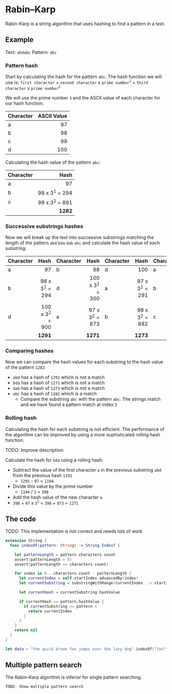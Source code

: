 # Rabin–Karp

Rabin-Karp is a string algorithm that uses hashing to find a pattern in a text.

## Example

Text: `abdabc`
Pattern: `abc`

### Pattern hash
Start by calculating the hash for the pattern `abc`. The hash function we will use is: `first character` + `second character` x `prime number`<sup>`1`</sup> + `third character` x `prime number`<sup>`2`</sup>

We will use the prime number `3` and the ASCII value of each character for our hash function.

| Character   | ASCII Value |
| ----------- | -----------:|
| a           | 97          |
| b           | 98          |
| c           | 99          |
| d           | 100         |

Calculating the hash value of the pattern `abc`:

| Character   | Hash                      |
| ----------- | -------------------------:|
| a           | 97                        |
| b           | 98 x 3<sup>1</sup> = 294  |
| c           | 99 x 3<sup>2</sup> = 891  |
|             | **1282**                  |

### Successive substrings hashes

Now we will break up the text into successive substrings matching the length of the pattern `abd` `bda` `dab` `abc` and calculate the hash value of each substring:

| Character | Hash                      | Character | Hash                      | Character | Hash                      | Character | Hash                      |
| --------- | -------------------------:| --------- | -------------------------:| --------- | -------------------------:| --------- | -------------------------:|
| a         | 97                        | b         | 98                        | d         | 100                       | a         | 97                        |
| b         | 98 x 3<sup>1</sup> = 294  | d         | 100 x 3<sup>1</sup> = 300 | a         | 97 x 3<sup>1</sup> = 291  | b         | 98 x 3<sup>1</sup> = 294  |
| d         | 100 x 3<sup>2</sup> = 900 | a         | 97 x 3<sup>2</sup> = 873  | b         | 98 x 3<sup>2</sup> = 882  | c         | 99 x 3<sup>2</sup> = 891  |
|           | **1291**                  |           | **1271**                  |           | **1273**                  |           | **1282**                  |

### Comparing hashes

Now we can compare the hash values for each substring to the hash value of the pattern `1282`:

* `abd` has a hash of `1291` which is not a match
* `bda` has a hash of `1271` which is not a match
* `dab` has a hash of `1273` which is not a match
* `abc` has a hash of `1282` which is a match
  * Compare the substring `abc` with the pattern `abc`. The strings match and we have found a pattern match at index `3`

### Rolling hash

Calculating the hash for each substring is not efficient. The performance of the algorithm can be improved by using a more sophisticated rolling hash function.

TODO: Improve description:

Calculate the hash for `bda` using a rolling hash:

* Subtract the value of the first character `a` in the previous substring `abd` from the previous hash `1291`
  * `1291` - `97` = `1194`
* Divide this value by the prime number
  * `1194` / `3` = `398`
* Add the hash value of the new character `a`
 * `398` + `97` x `3`<sup>`2`</sup> = `398` + `873` = `1271`

## The code

TODO: This implementation is not correct and needs lots of work
```swift
extension String {
  func indexOf(pattern: String) -> String.Index? {

    let patternLength = pattern.characters.count
    assert(patternLength > 0)
    assert(patternLength <= characters.count)

    for index in 0...characters.count - patternLength {
      let currentIndex = self.startIndex.advancedBy(index)
      let currentSubstring = substringWithRange(currentIndex ..< startIndex.advancedBy(index + patternLength))

      let currentHash = currentSubstring.hashValue

      if currentHash == pattern.hashValue {
        if currentSubstring == pattern {
          return currentIndex
        }
      }
    }
    return nil
  }
}

let data = "the quick brown fox jumps over the lazy dog".indexOf("fox")
```

## Multiple pattern search

The Rabin–Karp algorithm is inferior for single pattern searching.

```swift
TODO: Show multiple pattern search
```
